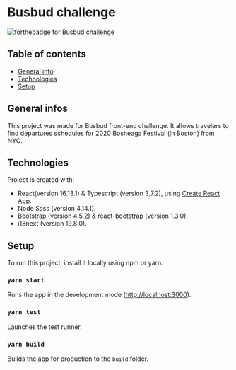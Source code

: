 # **Busbud challenge**
[![forthebadge](http://forthebadge.com/images/badges/built-with-love.svg)](http://forthebadge.com) for Busbud challenge

## Table of contents
* [General info](#general-infos)
* [Technologies](#technologies)
* [Setup](#setup)

## General infos
This project was made for Busbud front-end challenge. It allows travelers to find departures schedules for 2020 Bosheaga Festival (in Boston) from NYC.

## Technologies
Project is created with:
* React(version 16.13.1) & Typescript (version 3.7.2), using [Create React App](https://github.com/facebook/create-react-app).
* Node Sass (version 4.14.1).
* Bootstrap (version 4.5.2) & react-bootstrap (version 1.3.0).
* i18next (version 19.8.0).

## Setup
To run this project, install it locally using npm or yarn.

### `yarn start`
Runs the app in the development mode ([http://localhost:3000](http://localhost:3000)).


### `yarn test`
Launches the test runner.

### `yarn build`

Builds the app for production to the `build` folder.